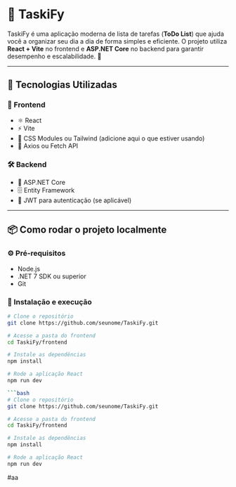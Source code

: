 # 📝 TaskiFy

TaskiFy é uma aplicação moderna de lista de tarefas (**ToDo List**) que ajuda você a organizar seu dia a dia de forma simples e eficiente. O projeto utiliza **React + Vite** no frontend e **ASP.NET Core** no backend para garantir desempenho e escalabilidade. 🚀

---

## 🧪 Tecnologias Utilizadas

### 🔮 Frontend

- ⚛️ React
- ⚡ Vite
- 💅 CSS Modules ou Tailwind (adicione aqui o que estiver usando)
- 🔁 Axios ou Fetch API

### 🛠️ Backend

- 🧱 ASP.NET Core
- 🗄️ Entity Framework
- 🔐 JWT para autenticação (se aplicável)

---

## 📦 Como rodar o projeto localmente

### ⚙️ Pré-requisitos

- Node.js
- .NET 7 SDK ou superior
- Git

### 🚀 Instalação e execução

```bash
# Clone o repositório
git clone https://github.com/seunome/TaskiFy.git

# Acesse a pasta do frontend
cd TaskiFy/frontend

# Instale as dependências
npm install

# Rode a aplicação React
npm run dev

```bash
# Clone o repositório
git clone https://github.com/seunome/TaskiFy.git

# Acesse a pasta do frontend
cd TaskiFy/frontend

# Instale as dependências
npm install

# Rode a aplicação React
npm run dev
```

#aa



